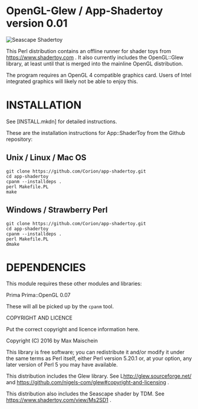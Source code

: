 OpenGL-Glew / App-Shadertoy version 0.01
========================

![Seascape Shadertoy](https://github.com/Corion/app-shadertoy/raw/master/demo/shadertoy-01-seascape.gif)

This Perl distribution contains an offline runner for shader toys
from https://www.shadertoy.com . It also currently includes the
OpenGL::Glew library, at least until that is merged into the
mainline OpenGL distribution.

The program requires an OpenGL 4 compatible graphics card. Users of
Intel integrated graphics will likely not be able to enjoy this.

# INSTALLATION

See [INSTALL.mkdn] for detailed instructions.

These are the installation instructions for App::ShaderToy from the Github
repository:

## Unix / Linux / Mac OS

    git clone https://github.com/Corion/app-shadertoy.git
    cd app-shadertoy
    cpanm --installdeps .
    perl Makefile.PL
    make

## Windows / Strawberry Perl

    git clone https://github.com/Corion/app-shadertoy.git
    cd app-shadertoy
    cpanm --installdeps .
    perl Makefile.PL
    dmake

# DEPENDENCIES

This module requires these other modules and libraries:

  Prima
  Prima::OpenGL 0.07

These will all be picked up by the `cpanm` tool.

COPYRIGHT AND LICENCE

Put the correct copyright and licence information here.

Copyright (C) 2016 by Max Maischein

This library is free software; you can redistribute it and/or modify
it under the same terms as Perl itself, either Perl version 5.20.1 or,
at your option, any later version of Perl 5 you may have available.

This distribution includes the Glew library. See L<http://glew.sourceforge.net/>
and https://github.com/nigels-com/glew#copyright-and-licensing .

This distribution also includes the Seascape shader by TDM.
See https://www.shadertoy.com/view/Ms2SD1 .
